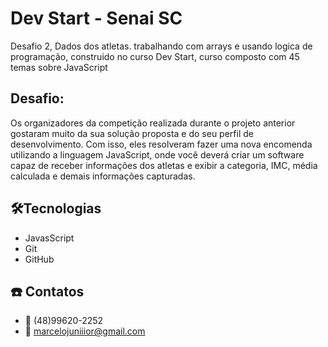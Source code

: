 # Dev Start - Senai SC

Desafio 2, Dados dos atletas. trabalhando com arrays e usando logica de programação, construido no curso Dev Start, curso composto com 45 temas sobre JavaScript

## Desafio:

Os organizadores da competição realizada durante o projeto anterior gostaram muito da sua solução proposta e do seu perfil de desenvolvimento. Com isso, eles resolveram fazer uma nova encomenda utilizando a linguagem JavaScript, onde você deverá criar um software capaz de receber informações dos atletas e exibir a categoria, IMC, média calculada e demais informações capturadas.

## 🛠️Tecnologias

- JavasScript
- Git
- GitHub

## ☎️ Contatos

- 📲 (48)99620-2252
- 📧 marcelojuniiior@gmail.com